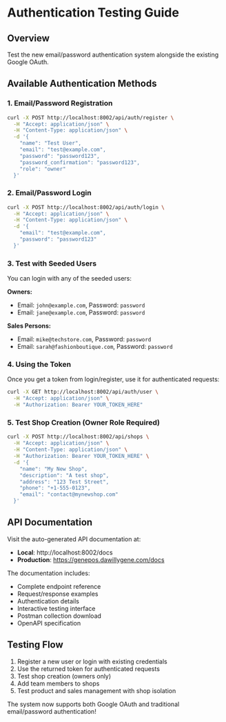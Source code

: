 # Authentication Testing Guide

## Overview
Test the new email/password authentication system alongside the existing Google OAuth.

## Available Authentication Methods

### 1. Email/Password Registration
```bash
curl -X POST http://localhost:8002/api/auth/register \
  -H "Accept: application/json" \
  -H "Content-Type: application/json" \
  -d '{
    "name": "Test User",
    "email": "test@example.com",
    "password": "password123",
    "password_confirmation": "password123",
    "role": "owner"
  }'
```

### 2. Email/Password Login
```bash
curl -X POST http://localhost:8002/api/auth/login \
  -H "Accept: application/json" \
  -H "Content-Type: application/json" \
  -d '{
    "email": "test@example.com",
    "password": "password123"
  }'
```

### 3. Test with Seeded Users
You can login with any of the seeded users:

**Owners:**
- Email: `john@example.com`, Password: `password`
- Email: `jane@example.com`, Password: `password`

**Sales Persons:**
- Email: `mike@techstore.com`, Password: `password`
- Email: `sarah@fashionboutique.com`, Password: `password`

### 4. Using the Token
Once you get a token from login/register, use it for authenticated requests:

```bash
curl -X GET http://localhost:8002/api/auth/user \
  -H "Accept: application/json" \
  -H "Authorization: Bearer YOUR_TOKEN_HERE"
```

### 5. Test Shop Creation (Owner Role Required)
```bash
curl -X POST http://localhost:8002/api/shops \
  -H "Accept: application/json" \
  -H "Content-Type: application/json" \
  -H "Authorization: Bearer YOUR_TOKEN_HERE" \
  -d '{
    "name": "My New Shop",
    "description": "A test shop",
    "address": "123 Test Street",
    "phone": "+1-555-0123",
    "email": "contact@mynewshop.com"
  }'
```

## API Documentation
Visit the auto-generated API documentation at:
- **Local**: http://localhost:8002/docs
- **Production**: https://genepos.dawillygene.com/docs

The documentation includes:
- Complete endpoint reference
- Request/response examples
- Authentication details
- Interactive testing interface
- Postman collection download
- OpenAPI specification

## Testing Flow
1. Register a new user or login with existing credentials
2. Use the returned token for authenticated requests
3. Test shop creation (owners only)
4. Add team members to shops
5. Test product and sales management with shop isolation

The system now supports both Google OAuth and traditional email/password authentication!
